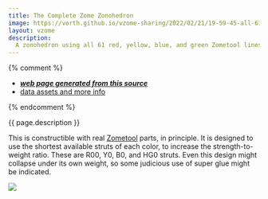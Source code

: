 ```yaml
---
title: The Complete Zome Zonohedron
image: https://vorth.github.io/vzome-sharing/2022/02/21/19-59-45-all-61-zonohedron-smallest/all-61-zonohedron-smallest.png
layout: vzome
description:
  A zonohedron using all 61 red, yellow, blue, and green Zometool lines.
---
```


{% comment %}
 - [***web page generated from this source***][post]
 - [data assets and more info][github]

[post]: <https://vorth.github.io/vzome-sharing/2022/02/21/19-59-45-all-61-zonohedron-smallest.html>
[github]: <https://github.com/vorth/vzome-sharing/tree/main/2022/02/21/19-59-45-all-61-zonohedron-smallest/>
{% endcomment %}

{{ page.description }}

This is constructible with real [Zometool](https://zometool.com) parts, in principle.
It is designed to use the shortest available struts of each color, to increase the strength-to-weight ratio.
These are R00, Y0, B0, and HG0 struts.
Even this design might collapse under its own weight, so some judicious use of super glue might be indicated.

<vzome-viewer style="width: 100%; height: 65vh;"
       src="https://vorth.github.io/vzome-sharing/2022/02/21/19-59-45-all-61-zonohedron-smallest/all-61-zonohedron-smallest.vZome" >
  <img src="https://vorth.github.io/vzome-sharing/2022/02/21/19-59-45-all-61-zonohedron-smallest/all-61-zonohedron-smallest.png" />
</vzome-viewer>
